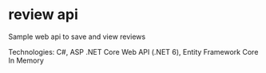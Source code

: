 # review api
Sample web api to save and view reviews

Technologies:
C#, ASP .NET Core Web API (.NET 6), Entity Framework Core In Memory
